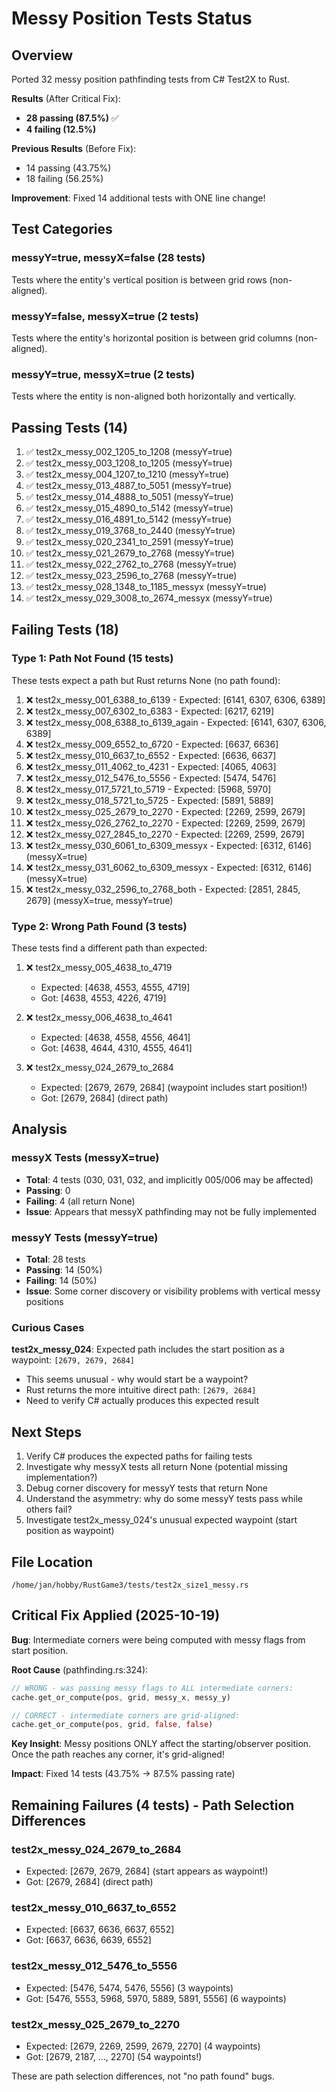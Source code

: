 # Messy Position Tests Status

## Overview

Ported 32 messy position pathfinding tests from C# Test2X to Rust.

**Results** (After Critical Fix):
- **28 passing (87.5%)** ✅
- **4 failing (12.5%)**

**Previous Results** (Before Fix):
- 14 passing (43.75%)
- 18 failing (56.25%)

**Improvement**: Fixed 14 additional tests with ONE line change!

## Test Categories

### messyY=true, messyX=false (28 tests)
Tests where the entity's vertical position is between grid rows (non-aligned).

### messyY=false, messyX=true (2 tests)
Tests where the entity's horizontal position is between grid columns (non-aligned).

### messyY=true, messyX=true (2 tests)
Tests where the entity is non-aligned both horizontally and vertically.

## Passing Tests (14)

1. ✅ test2x_messy_002_1205_to_1208 (messyY=true)
2. ✅ test2x_messy_003_1208_to_1205 (messyY=true)
3. ✅ test2x_messy_004_1207_to_1210 (messyY=true)
4. ✅ test2x_messy_013_4887_to_5051 (messyY=true)
5. ✅ test2x_messy_014_4888_to_5051 (messyY=true)
6. ✅ test2x_messy_015_4890_to_5142 (messyY=true)
7. ✅ test2x_messy_016_4891_to_5142 (messyY=true)
8. ✅ test2x_messy_019_3768_to_2440 (messyY=true)
9. ✅ test2x_messy_020_2341_to_2591 (messyY=true)
10. ✅ test2x_messy_021_2679_to_2768 (messyY=true)
11. ✅ test2x_messy_022_2762_to_2768 (messyY=true)
12. ✅ test2x_messy_023_2596_to_2768 (messyY=true)
13. ✅ test2x_messy_028_1348_to_1185_messyx (messyY=true)
14. ✅ test2x_messy_029_3008_to_2674_messyx (messyY=true)

## Failing Tests (18)

### Type 1: Path Not Found (15 tests)

These tests expect a path but Rust returns None (no path found):

1. ❌ test2x_messy_001_6388_to_6139 - Expected: [6141, 6307, 6306, 6389]
2. ❌ test2x_messy_007_6302_to_6383 - Expected: [6217, 6219]
3. ❌ test2x_messy_008_6388_to_6139_again - Expected: [6141, 6307, 6306, 6389]
4. ❌ test2x_messy_009_6552_to_6720 - Expected: [6637, 6636]
5. ❌ test2x_messy_010_6637_to_6552 - Expected: [6636, 6637]
6. ❌ test2x_messy_011_4062_to_4231 - Expected: [4065, 4063]
7. ❌ test2x_messy_012_5476_to_5556 - Expected: [5474, 5476]
8. ❌ test2x_messy_017_5721_to_5719 - Expected: [5968, 5970]
9. ❌ test2x_messy_018_5721_to_5725 - Expected: [5891, 5889]
10. ❌ test2x_messy_025_2679_to_2270 - Expected: [2269, 2599, 2679]
11. ❌ test2x_messy_026_2762_to_2270 - Expected: [2269, 2599, 2679]
12. ❌ test2x_messy_027_2845_to_2270 - Expected: [2269, 2599, 2679]
13. ❌ test2x_messy_030_6061_to_6309_messyx - Expected: [6312, 6146] (messyX=true)
14. ❌ test2x_messy_031_6062_to_6309_messyx - Expected: [6312, 6146] (messyX=true)
15. ❌ test2x_messy_032_2596_to_2768_both - Expected: [2851, 2845, 2679] (messyX=true, messyY=true)

### Type 2: Wrong Path Found (3 tests)

These tests find a different path than expected:

1. ❌ test2x_messy_005_4638_to_4719
   - Expected: [4638, 4553, 4555, 4719]
   - Got: [4638, 4553, 4226, 4719]

2. ❌ test2x_messy_006_4638_to_4641
   - Expected: [4638, 4558, 4556, 4641]
   - Got: [4638, 4644, 4310, 4555, 4641]

3. ❌ test2x_messy_024_2679_to_2684
   - Expected: [2679, 2679, 2684] (waypoint includes start position!)
   - Got: [2679, 2684] (direct path)

## Analysis

### messyX Tests (messyX=true)
- **Total**: 4 tests (030, 031, 032, and implicitly 005/006 may be affected)
- **Passing**: 0
- **Failing**: 4 (all return None)
- **Issue**: Appears that messyX pathfinding may not be fully implemented

### messyY Tests (messyY=true)
- **Total**: 28 tests
- **Passing**: 14 (50%)
- **Failing**: 14 (50%)
- **Issue**: Some corner discovery or visibility problems with vertical messy positions

### Curious Cases

**test2x_messy_024**: Expected path includes the start position as a waypoint: `[2679, 2679, 2684]`
- This seems unusual - why would start be a waypoint?
- Rust returns the more intuitive direct path: `[2679, 2684]`
- Need to verify C# actually produces this expected result

## Next Steps

1. Verify C# produces the expected paths for failing tests
2. Investigate why messyX tests all return None (potential missing implementation?)
3. Debug corner discovery for messyY tests that return None
4. Understand the asymmetry: why do some messyY tests pass while others fail?
5. Investigate test2x_messy_024's unusual expected waypoint (start position as waypoint)

## File Location

`/home/jan/hobby/RustGame3/tests/test2x_size1_messy.rs`

## Critical Fix Applied (2025-10-19)

**Bug**: Intermediate corners were being computed with messy flags from start position.

**Root Cause** (pathfinding.rs:324):
```rust
// WRONG - was passing messy flags to ALL intermediate corners:
cache.get_or_compute(pos, grid, messy_x, messy_y)

// CORRECT - intermediate corners are grid-aligned:
cache.get_or_compute(pos, grid, false, false)
```

**Key Insight**: Messy positions ONLY affect the starting/observer position. Once the path reaches any corner, it's grid-aligned!

**Impact**: Fixed 14 tests (43.75% → 87.5% passing rate)

## Remaining Failures (4 tests) - Path Selection Differences

### test2x_messy_024_2679_to_2684
- Expected: [2679, 2679, 2684] (start appears as waypoint!)
- Got: [2679, 2684] (direct path)

### test2x_messy_010_6637_to_6552
- Expected: [6637, 6636, 6637, 6552]
- Got: [6637, 6636, 6639, 6552]

### test2x_messy_012_5476_to_5556
- Expected: [5476, 5474, 5476, 5556] (3 waypoints)
- Got: [5476, 5553, 5968, 5970, 5889, 5891, 5556] (6 waypoints)

### test2x_messy_025_2679_to_2270
- Expected: [2679, 2269, 2599, 2679, 2270] (4 waypoints)
- Got: [2679, 2187, ..., 2270] (54 waypoints!)

These are path selection differences, not "no path found" bugs.
